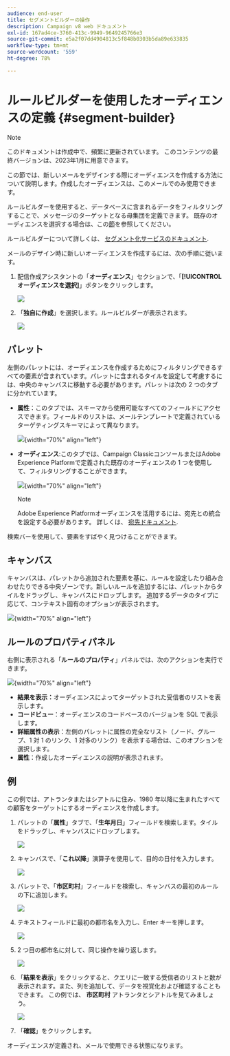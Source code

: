 ```yaml
---
audience: end-user
title: セグメントビルダーの操作
description: Campaign v8 web ドキュメント
exl-id: 167ad4ce-3760-413c-9949-9649245766e3
source-git-commit: e5a2f07dd4904813c5f848b0303b5da89e633835
workflow-type: tm+mt
source-wordcount: '559'
ht-degree: 78%

---
```


# ルールビルダーを使用したオーディエンスの定義 {#segment-builder}

>[!NOTE]
>
>このドキュメントは作成中で、頻繁に更新されています。 このコンテンツの最終バージョンは、2023年1月に用意できます。

この節では、新しいメールをデザインする際にオーディエンスを作成する方法について説明します。作成したオーディエンスは、このメールでのみ使用できます。

ルールビルダーを使用すると、データベースに含まれるデータをフィルタリングすることで、メッセージのターゲットとなる母集団を定義できます。 既存のオーディエンスを選択する場合は、この[節](add-audience.md)を参照してください。

ルールビルダーについて詳しくは、 [セグメント化サービスのドキュメント](https://experienceleague.adobe.com/docs/experience-platform/segmentation/ui/segment-builder.html).

メールのデザイン時に新しいオーディエンスを作成するには、次の手順に従います。

1. 配信作成アシスタントの「**オーディエンス**」セクションで、「**[!UICONTROL オーディエンスを選択]**」ボタンをクリックします。

   ![](assets/segment-builder0.png)

1. 「**独自に作成**」を選択します。ルールビルダーが表示されます。

   ![](assets/segment-builder.png)

## パレット

左側のパレットには、オーディエンスを作成するためにフィルタリングできるすべての要素が含まれています。パレットに含まれるタイルを設定して考慮するには、中央のキャンバスに移動する必要があります。パレットは次の 2 つのタブに分かれています。

* **属性**：このタブでは、スキーマから使用可能なすべてのフィールドにアクセスできます。フィールドのリストは、メールテンプレートで定義されているターゲティングスキーマによって異なります。

   ![](assets/segment-builder2.png){width="70%" align="left"}

* **オーディエンス**:このタブでは、Campaign ClassicコンソールまたはAdobe Experience Platformで定義された既存のオーディエンスの 1 つを使用して、フィルタリングすることができます。

   ![](assets/segment-builder3.png){width="70%" align="left"}

   >[!NOTE]
   >
   >Adobe Experience Platformオーディエンスを活用するには、宛先との統合を設定する必要があります。 詳しくは、 [宛先ドキュメント](https://experienceleague.adobe.com/docs/experience-platform/destinations/home.html?lang=ja).

検索バーを使用して、要素をすばやく見つけることができます。

## キャンバス

キャンバスは、パレットから追加された要素を基に、ルールを設定したり組み合わせたりできる中央ゾーンです。新しいルールを追加するには、パレットからタイルをドラッグし、キャンバスにドロップします。 追加するデータのタイプに応じて、コンテキスト固有のオプションが表示されます。

![](assets/segment-builder4.png){width="70%" align="left"}

## ルールのプロパティパネル

右側に表示される「**ルールのプロパティ**」パネルでは、次のアクションを実行できます。

![](assets/segment-builder5.png){width="70%" align="left"}

* **結果を表示：**&#x200B;オーディエンスによってターゲットされた受信者のリストを表示します。
* **コードビュー**：オーディエンスのコードベースのバージョンを SQL で表示します。
* **詳細属性の表示**：左側のパレットに属性の完全なリスト（ノード、グループ、1 対 1 のリンク、1 対多のリンク）を表示する場合は、このオプションを選択します。
* **属性**：作成したオーディエンスの説明が表示されます。

## 例

この例では、アトランタまたはシアトルに住み、1980 年以降に生まれたすべての顧客をターゲットにするオーディエンスを作成します。

1. パレットの「**属性**」タブで、「**生年月日**」フィールドを検索します。タイルをドラッグし、キャンバスにドロップします。

   ![](assets/segment-builder6.png)

1. キャンバスで、「**これ以降**」演算子を使用して、目的の日付を入力します。

   ![](assets/segment-builder7.png)

1. パレットで、「**市区町村**」フィールドを検索し、キャンバスの最初のルールの下に追加します。

   ![](assets/segment-builder8.png)

1. テキストフィールドに最初の都市名を入力し、Enter キーを押します。

   ![](assets/segment-builder9.png)

1. 2 つ目の都市名に対して、同じ操作を繰り返します。

   ![](assets/segment-builder10.png)

1. 「**結果を表示**」をクリックすると、クエリに一致する受信者のリストと数が表示されます。また、列を追加して、データを視覚化および確認することもできます。 この例では、 **市区町村** アトランタとシアトルを見てみましょう。

   ![](assets/segment-builder11.png)

1. 「**確認**」をクリックします。

オーディエンスが定義され、メールで使用できる状態になります。